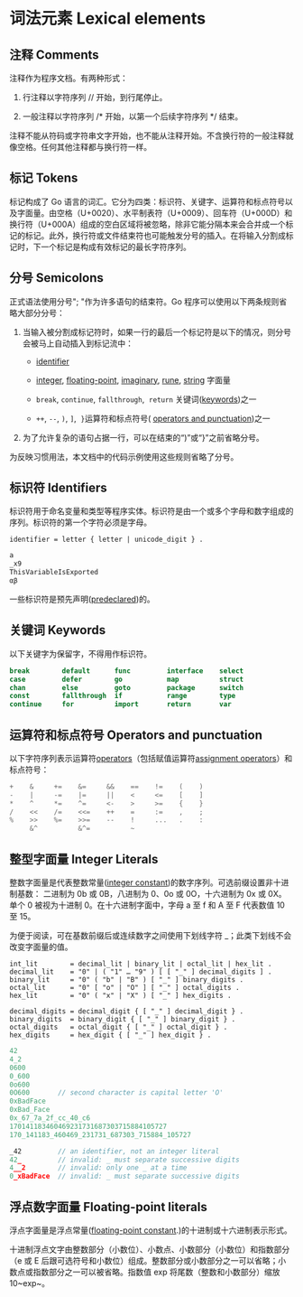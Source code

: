# 词法元素 Lexical elements

## 注释 Comments

注释作为程序文档。有两种形式：

1. 行注释以字符序列 // 开始，到行尾停止。

2. 一般注释以字符序列 /* 开始，以第一个后续字符序列 */ 结束。

注释不能从符码或字符串文字开始，也不能从注释开始。不含换行符的一般注释就像空格。任何其他注释都与换行符一样。

## 标记 Tokens

标记构成了 Go 语言的词汇。它分为四类：标识符、关键字、运算符和标点符号以及字面量。由空格（U+0020）、水平制表符（U+0009）、回车符（U+000D）和换行符（U+000A）组成的空白区域将被忽略，除非它能分隔本来会合并成一个标记的标记。此外，换行符或文件结束符也可能触发分号的插入。在将输入分割成标记时，下一个标记是构成有效标记的最长字符序列。

## 分号 Semicolons

正式语法使用分号"; "作为许多语句的结束符。Go 程序可以使用以下两条规则省略大部分分号：

1. 当输入被分割成标记符时，如果一行的最后一个标记符是以下的情况，则分号会被马上自动插入到标记流中：
   
   - [identifier](https://go.dev/ref/spec#Identifiers)
   
   - [integer](https://go.dev/ref/spec#Integer_literals), [floating-point](https://go.dev/ref/spec#Floating-point_literals), [imaginary](https://go.dev/ref/spec#Imaginary_literals), [rune](https://go.dev/ref/spec#Rune_literals), [string](https://go.dev/ref/spec#String_literals) 字面量
   
   - `break`, `continue`, `fallthrough`,  `return` 关键词([keywords](https://go.dev/ref/spec#Keywords))之一
   
   - `++`, `--`, `)`, `]`,  `}`运算符和标点符号( [operators and punctuation](https://go.dev/ref/spec#Operators_and_punctuation))之一 

2. 为了允许复杂的语句占据一行，可以在结束的“)”或“}”之前省略分号。

为反映习惯用法，本文档中的代码示例使用这些规则省略了分号。

## 标识符 Identifiers

标识符用于命名变量和类型等程序实体。标识符是由一个或多个字母和数字组成的序列。标识符的第一个字符必须是字母。

```ebnf
identifier = letter { letter | unicode_digit } .
```

```go
a
_x9
ThisVariableIsExported
αβ
```

一些标识符是预先声明([predeclared](https://go.dev/ref/spec#Predeclared_identifiers))的。

## 关键词 Keywords

以下关键字为保留字，不得用作标识符。

```go
break        default      func         interface    select
case         defer        go           map          struct
chan         else         goto         package      switch
const        fallthrough  if           range        type
continue     for          import       return       var
```

## 运算符和标点符号 Operators and punctuation

以下字符序列表示运算符[operators](https://go.dev/ref/spec#Operators)（包括赋值运算符[assignment operators](https://go.dev/ref/spec#Assignment_statements)）和标点符号：

```go
+    &     +=    &=     &&    ==    !=    (    )
-    |     -=    |=     ||    <     <=    [    ]
*    ^     *=    ^=     <-    >     >=    {    }
/    <<    /=    <<=    ++    =     :=    ,    ;
%    >>    %=    >>=    --    !     ...   .    :
     &^          &^=          ~
```

## 整型字面量 Integer Literals

整数字面量是代表整数常量([integer constant](https://go.dev/ref/spec#Constants))的数字序列。可选前缀设置非十进制基数： 二进制为 0b 或 0B，八进制为 0、0o 或 0O，十六进制为 0x 或 0X。单个 0 被视为十进制 0。在十六进制字面中，字母 a 至 f 和 A 至 F 代表数值 10 至 15。

为便于阅读，可在基数前缀后或连续数字之间使用下划线字符 _；此类下划线不会改变字面量的值。

```ebnf
int_lit        = decimal_lit | binary_lit | octal_lit | hex_lit .
decimal_lit    = "0" | ( "1" … "9" ) [ [ "_" ] decimal_digits ] .
binary_lit     = "0" ( "b" | "B" ) [ "_" ] binary_digits .
octal_lit      = "0" [ "o" | "O" ] [ "_" ] octal_digits .
hex_lit        = "0" ( "x" | "X" ) [ "_" ] hex_digits .

decimal_digits = decimal_digit { [ "_" ] decimal_digit } .
binary_digits  = binary_digit { [ "_" ] binary_digit } .
octal_digits   = octal_digit { [ "_" ] octal_digit } .
hex_digits     = hex_digit { [ "_" ] hex_digit } .
```

```go
42
4_2
0600
0_600
0o600
0O600       // second character is capital letter 'O'
0xBadFace
0xBad_Face
0x_67_7a_2f_cc_40_c6
170141183460469231731687303715884105727
170_141183_460469_231731_687303_715884_105727

_42         // an identifier, not an integer literal
42_         // invalid: _ must separate successive digits
4__2        // invalid: only one _ at a time
0_xBadFace  // invalid: _ must separate successive digits
```

## 浮点数字面量 Floating-point literals

浮点字面量是浮点常量([floating-point constant](https://go.dev/ref/spec#Constants).)的十进制或十六进制表示形式。

十进制浮点文字由整数部分（小数位）、小数点、小数部分（小数位）和指数部分（e 或 E 后跟可选符号和小数位）组成。整数部分或小数部分之一可以省略；小数点或指数部分之一可以被省略。指数值 exp 将尾数（整数和小数部分）缩放 10~exp~。



